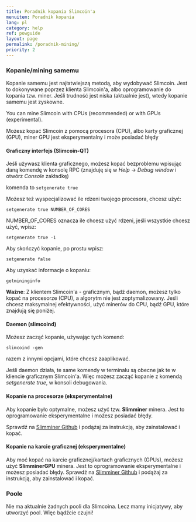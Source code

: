 ```yaml
---
title: Poradnik kopania Slimcoin'a
menuitem: Poradnik kopania
lang: pl
category: help
ref: powguide
layout: page
permalink: /poradnik-mining/
priority: 2
---
```


### Kopanie/mining samemu

Kopanie samemu jest najłatwiejszą metodą, aby wydobywać Slimcoin. Jest to dokonywane poprzez klienta Slimcoin'a, albo oprogramowanie do kopania tzw. miner. Jeśli trudność jest niska (aktualnie jest), wtedy kopanie samemu jest zyskowne.

You can mine Slimcoin with CPUs (recommended) or with GPUs (experimental).

Możesz kopać Slimcoin z pomocą procesora (CPU), albo karty graficznej (GPU), miner GPU jest eksperymentalny i może posiadać błędy

#### Graficzny interfejs (Slimcoin-QT)

Jeśli używasz klienta graficznego, możesz kopać bezproblemu wpisując daną komendę w konsolę RPC (znajduję się w *Help* -> *Debug window* i otwórz *Console* zakładkę)

komenda to ```setgenerate true```

Możesz też wyspecjalizować ile rdzeni twojego procesora, chcesz użyć:

```setgenerate true NUMBER_OF_CORES```

NUMBER_OF_CORES oznacza ile chcesz użyć rdzeni, jeśli wszystkie chcesz użyć, wpisz:

```setgenerate true -1```

Aby skończyć kopanie, po prostu wpisz:

```setgenerate false```

Aby uzyskać informacje o kopaniu:

```getmininginfo```

**Ważne**: Z klientem Slimcoin'a - graficznym, bądź daemon, możesz tylko kopać na procesorze (CPU), a algorytm nie jest zoptymalizowany. Jeśli chcesz maksymalnej efektywności, użyć minerów do CPU, bądź GPU, które znajdują się poniżej.

#### Daemon (slimcoind)

Możesz zacząć kopanie, używając tych komend:

```slimcoind -gen```

razem z innymi opcjami, które chcesz zaaplikować.

Jeśli daemon działa, te same komendy w terminalu są obecne jak te w kliencie graficznym Slimcoin'a. Więc możesz zacząć kopanie z komendą *setgenerate true*, w konsoli debugowania.

#### Kopanie na procesorze (eksperymentalne)

Aby kopanie było optymalne, możesz użyć tzw. **Slimminer** minera. Jest to oprogramowanie eksperymentalne i możesz posiadać błędy.

Sprawdź na [Slimminer Github](https://github.com/JonnyLatte/slimminer) i podążaj za instrukcją, aby zainstalować i kopać.

#### Kopanie na karcie graficznej (eksperymentalne)

Aby moć kopać na karcie graficznej/kartach graficznych (GPUs), możesz użyć **SlimminerGPU** minera. Jest to oprogramowanie eksperymentalne i możesz posiadać błędy.
Sprawdź na [Slimminer Github](https://github.com/JonnyLatte/slimminerGPU) i podążaj za instrukcją, aby zainstalować i kopać.

### Poole

Nie ma aktualnie żadnych pooli dla Slimcoina. Lecz mamy inicjatywy, aby utworzyć pool. Więc bądźcie czujni!

